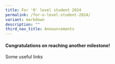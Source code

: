 ```yaml
---
title: For 'O' level student 2024
permalink: /for-o-level-student-2024/
variant: markdown
description: ""
third_nav_title: Announcements
---
```

<h4>Congratulations on reaching another milestone!</h4>
Some useful links<table></table>